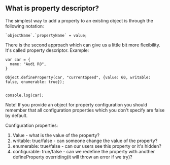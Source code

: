 ## What is property descriptor?
The simplest way to add a property to an existing object is through the following notation:

    `objectName`.`propertyName` = value;
There is the second approach which can give us a little bit more flexibility. It's called property descriptor. Example:

    var car = {
      name: "Audi R8",
    }
    
    Object.defineProperty(car, "currentSpeed", {value: 60, writable: false, enumerable: true});
    
    
    console.log(car);

Note! If you provide an object for property configuration you should remember that all configuration properties which you don't specify are false by default. 

Configuration properties:
1. Value - what is the value of the property?
2. writable: true/false - can someone change the value of the property?
3. enumerable: true/false - can our users see this property or it's hidden?
4. configurable: true/false - can we redefine the property with another defineProperty overriding(it will throw an error if we try)?
